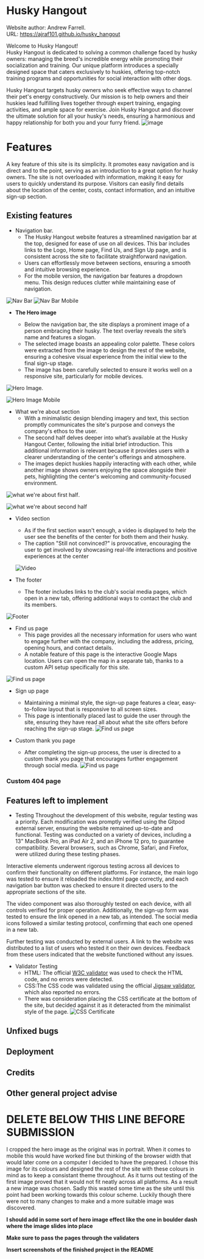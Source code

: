 # Husky Hangout
Website author: Andrew Farrell.  
URL: https://ajraf101.github.io/husky_hangout

Welcome to Husky Hangout!  
Husky Hangout is dedicated to solving a common challenge faced by husky owners: managing the breed's incredible energy while promoting their socialization and training. Our unique platform introduces a specially designed space that caters exclusively to huskies, offering top-notch training programs and opportunities for social interaction with other dogs.

Husky Hangout targets husky owners who seek effective ways to channel their pet's energy constructively. Our mission is to help owners and their huskies lead fulfilling lives together through expert training, engaging activities, and ample space for exercise. Join Husky Hangout and discover the ultimate solution for all your husky's needs, ensuring a harmonious and happy relationship for both you and your furry friend.
![image](assets/screenshots/ami.png)

# Features
A key feature of this site is its simplicity. It promotes easy navigation and is direct and to the point, serving as an introduction to a great option for husky owners. The site is not overloaded with information, making it easy for users to quickly understand its purpose. Visitors can easily find details about the location of the center, costs, contact information, and an intuitive sign-up section.
## Existing features
- Navigation bar. 
  - The Husky Hangout website features a streamlined navigation bar at the top, designed for ease of use on all devices. This bar includes links to the Logo, Home page, Find Us, and Sign Up page, and is consistent across the site to facilitate straightforward navigation. 
  - Users can effortlessly move between sections, ensuring a smooth and intuitive browsing experience.
  - For the mobile version, the navigation bar features a dropdown menu. This design reduces clutter while maintaining ease of navigation.

![Nav Bar](assets/screenshots/nav-bar.png)
![Nav Bar Mobile ](assets/screenshots/nav-bar-mobile.png)

- __The Hero image__

  - Below the navigation bar, the site displays a prominent image of a person embracing their husky. The text overlay reveals the site’s name and features a slogan.
  - The selected image boasts an appealing color palette. These colors were extracted from the image to design the rest of the website, ensuring a cohesive visual experience from the initial view to the final sign-up stage.
  - The image has been carefully selected to ensure it works well on a responsive site, particularly for mobile devices.

![Hero Image](assets/screenshots/hero-image.png). 

![Hero Image Mobile](assets/screenshots/hero-image-mobile.png)


- What we're about section
  - With a minimalistic design blending imagery and text, this section promptly communicates the site's purpose and conveys the company's ethos to the user.
  - The second half delves deeper into what’s available at the Husky Hangout Center, following the initial brief introduction. This additional information is relevant because it provides users with a clearer understanding of the center's offerings and atmosphere.
  - The images depict huskies happily interacting with each other, while another image shows owners enjoying the space alongside their pets, highlighting the center's welcoming and community-focused environment.

![what we're about first half](assets/screenshots/what-section-1.png). 

![what we're about second half](assets/screenshots/what-section-2.png)

- Video section
  - As if the first section wasn't enough, a video is displayed to help the user see the benefits of the center for both them and their husky.
  - The caption "Still not convinced?" is provocative, encouraging the user to get involved by showcasing real-life interactions and positive experiences at the center

  ![Video](assets/screenshots/video-section.png)

- The footer
  - The footer includes links to the club's social media pages, which open in a new tab, offering additional ways to contact the club and its members.
  
![Footer](assets/screenshots/footer.png)
- Find us page
  - This page provides all the necessary information for users who want to engage further with the company, including the address, pricing, opening hours, and contact details.
  - A notable feature of this page is the interactive Google Maps location. Users can open the map in a separate tab, thanks to a custom API setup specifically for this site.

![Find us page](assets/screenshots/find-us-page.png)
- Sign up page

  - Maintaining a minimal style, the sign-up page features a clear, easy-to-follow layout that is responsive to all screen sizes.
  - This page is intentionally placed last to guide the user through the site, ensuring they have read all about what the site offers before reaching the sign-up stage.
![Find us page](assets/screenshots/signup.png)
- Custom thank you page
  - After completing the sign-up process, the user is directed to a custom thank you page that encourages further engagement through social media.
  ![Find us page](assets/screenshots/thankyou.png)

### Custom 404 page
## Features left to implement


- Testing
Throughout the development of this website, regular testing was a priority. Each modification was promptly verified using the Gitpod external server, ensuring the website remained up-to-date and functional. Testing was conducted on a variety of devices, including a 13" MacBook Pro, an iPad Air 2, and an iPhone 12 pro, to guarantee compatibility. Several browsers, such as Chrome, Safari, and Firefox, were utilized during these testing phases.

Interactive elements underwent rigorous testing across all devices to confirm their functionality on different platforms. For instance, the main logo was tested to ensure it reloaded the index.html page correctly, and each navigation bar button was checked to ensure it directed users to the appropriate sections of the site.

The video component was also thoroughly tested on each device, with all controls verified for proper operation. Additionally, the sign-up form was tested to ensure the link opened in a new tab, as intended. The social media icons followed a similar testing protocol, confirming that each one opened in a new tab.

Further testing was conducted by external users. A link to the website was distributed to a list of users who tested it on their own devices. Feedback from these users indicated that the website functioned without any issues.

- Validator Testing
  - HTML: The official [W3C validator](https://validator.w3.org/) was used to check the HTML code, and no errors were detected.
  - CSS:The CSS code was validated using the official [Jigsaw validator](https://jigsaw.w3.org/css-validator/), which also reported no errors.
  - There was consideration placing the CSS certificate at the bottom of the site, but decided against it as it deteracted from the minimalist style of the page.
![CSS Certificate](assets/screenshots/cert.png)




## Unfixed bugs

## Deployment

## Credits

## Other general project advise





# DELETE BELOW THIS LINE BEFORE SUBMISSION

I cropped the hero image as the original was in portrait. When it comes to mobile this would have worked fine but thinking of the browser width that would later come on a computer I decided to have the prepared. I chose this image for its colours and designed the rest of the site with these colours in mind as to keep a consistant theme throughout. 
As it turns out testing of the first image proved that it would not fit neatly across all platforms. As a result a new image was chosen. Sadly this wasted some time as the site until this point had been working towards this colour scheme. Luckily though there were not to many changes to make and a more suitable image was discovered.


**I should add in some sort of hero image effect like the one in boulder dash where the image slides into place**

**Make sure to pass the pages through the validaters**

**Insert screenshots of the finished project in the README**